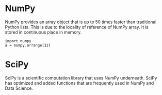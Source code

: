 # NumPy
NumPy provides an array object that is up to 50 times faster than traditional Python lists. This is due to the locality of reference of NumPy array. It is stored in continuous place in memory.
```
import numpy
a = numpy.arrange(12)
```


# SciPy
SciPy is a scientific computation library that uses NumPy underneath. SciPy has optimized and added functions that are frequently used in NumPy and Data Science.

